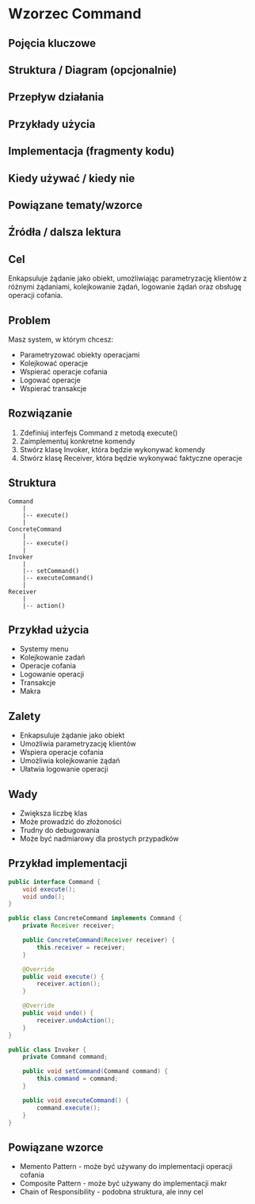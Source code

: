 # Wzorzec Command

## Pojęcia kluczowe

## Struktura / Diagram (opcjonalnie)

## Przepływ działania

## Przykłady użycia

## Implementacja (fragmenty kodu)

## Kiedy używać / kiedy nie

## Powiązane tematy/wzorce

## Źródła / dalsza lektura


## Cel
Enkapsuluje żądanie jako obiekt, umożliwiając parametryzację klientów z różnymi żądaniami, kolejkowanie żądań, logowanie żądań oraz obsługę operacji cofania.

## Problem
Masz system, w którym chcesz:
- Parametryzować obiekty operacjami
- Kolejkować operacje
- Wspierać operacje cofania
- Logować operacje
- Wspierać transakcje

## Rozwiązanie
1. Zdefiniuj interfejs Command z metodą execute()
2. Zaimplementuj konkretne komendy
3. Stwórz klasę Invoker, która będzie wykonywać komendy
4. Stwórz klasę Receiver, która będzie wykonywać faktyczne operacje

## Struktura
```
Command
    |
    |-- execute()
    |
ConcreteCommand
    |
    |-- execute()
    |
Invoker
    |
    |-- setCommand()
    |-- executeCommand()
    |
Receiver
    |
    |-- action()
```

## Przykład użycia
- Systemy menu
- Kolejkowanie zadań
- Operacje cofania
- Logowanie operacji
- Transakcje
- Makra

## Zalety
- Enkapsuluje żądanie jako obiekt
- Umożliwia parametryzację klientów
- Wspiera operacje cofania
- Umożliwia kolejkowanie żądań
- Ułatwia logowanie operacji

## Wady
- Zwiększa liczbę klas
- Może prowadzić do złożoności
- Trudny do debugowania
- Może być nadmiarowy dla prostych przypadków

## Przykład implementacji
```java
public interface Command {
    void execute();
    void undo();
}

public class ConcreteCommand implements Command {
    private Receiver receiver;

    public ConcreteCommand(Receiver receiver) {
        this.receiver = receiver;
    }

    @Override
    public void execute() {
        receiver.action();
    }

    @Override
    public void undo() {
        receiver.undoAction();
    }
}

public class Invoker {
    private Command command;

    public void setCommand(Command command) {
        this.command = command;
    }

    public void executeCommand() {
        command.execute();
    }
}
```

## Powiązane wzorce
- Memento Pattern - może być używany do implementacji operacji cofania
- Composite Pattern - może być używany do implementacji makr
- Chain of Responsibility - podobna struktura, ale inny cel
